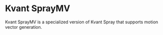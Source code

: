 # Kvant SprayMV

Kvant SprayMV is a specialized version of Kvant Spray that supports motion vector generation.
